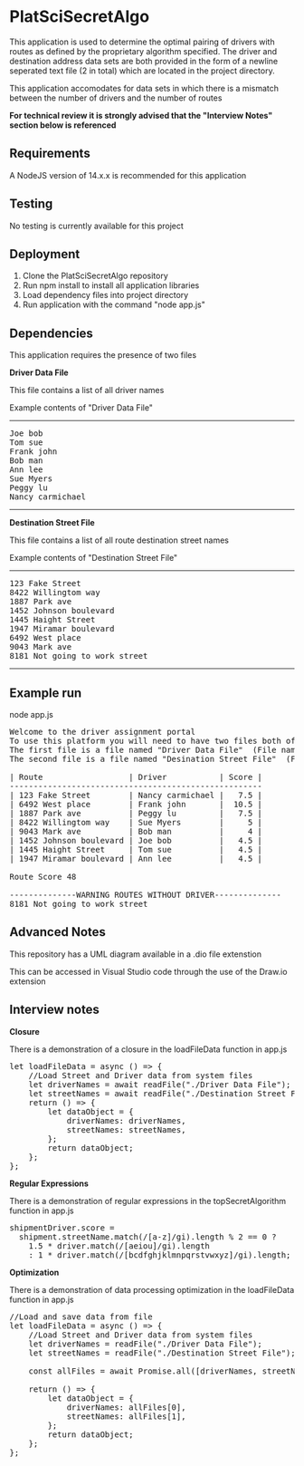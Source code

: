 # PlatSciSecretAlgo

This application is used to determine the optimal pairing of drivers with routes as defined by the proprietary algorithm specified. The driver and destination address data sets are both provided in the form of a newline seperated text file (2 in total) which are located in the project directory.

This application accomodates for data sets in which there is a mismatch between the number of drivers and the number of routes

**For technical review it is strongly advised that the "Interview Notes" section below is referenced**

## Requirements

A NodeJS version of 14.x.x is recommended for this application

## Testing

No testing is currently available for this project

## Deployment
1) Clone the PlatSciSecretAlgo repository
2) Run npm install to install all application libraries
3) Load dependency files into project directory
4) Run application with the command "node app.js"

## Dependencies
This application requires the presence of two files


**Driver Data File**

This file contains a list of all driver names

Example contents of "Driver Data File"

-----------------------------------------

<pre>
Joe bob
Tom sue
Frank john
Bob man
Ann lee
Sue Myers
Peggy lu
Nancy carmichael
</pre>
-----------------------------------------

**Destination Street File**

This file contains a list of all route destination street names

Example contents of "Destination Street File"

-----------------------------------------
<pre>
123 Fake Street
8422 Willingtom way
1887 Park ave
1452 Johnson boulevard
1445 Haight Street
1947 Miramar boulevard
6492 West place
9043 Mark ave
8181 Not going to work street
</pre>
-----------------------------------------

## Example run

node app.js

<pre>
Welcome to the driver assignment portal
To use this platform you will need to have two files both of which will need to be in the same folder as this application
The first file is a file named "Driver Data File"  (File name is case sensitive) that will need to contain the drivers names
The second file is a file named "Desination Street File"  (File name is case sensitive) that will need to contain the street address of the shipment destinations

| Route                  | Driver           | Score |
-----------------------------------------------------
| 123 Fake Street        | Nancy carmichael |   7.5 |
| 6492 West place        | Frank john       |  10.5 |
| 1887 Park ave          | Peggy lu         |   7.5 |
| 8422 Willingtom way    | Sue Myers        |     5 |
| 9043 Mark ave          | Bob man          |     4 |
| 1452 Johnson boulevard | Joe bob          |   4.5 |
| 1445 Haight Street     | Tom sue          |   4.5 |
| 1947 Miramar boulevard | Ann lee          |   4.5 |

Route Score 48

--------------WARNING ROUTES WITHOUT DRIVER--------------
8181 Not going to work street
</pre>
## Advanced Notes

This repository has a UML diagram available in a .dio file extenstion

This can be accessed in Visual Studio code through the use of the Draw.io extension

## Interview notes
**Closure**

There is a demonstration of a closure in the loadFileData function in app.js

<pre>
let loadFileData = async () => {
    //Load Street and Driver data from system files
    let driverNames = await readFile("./Driver Data File");
    let streetNames = await readFile("./Destination Street File");
    return () => {
        let dataObject = {
            driverNames: driverNames,
            streetNames: streetNames,
        };
        return dataObject;
    };
};
</pre>

**Regular Expressions**

There is a demonstration of regular expressions in the topSecretAlgorithm function in app.js

<pre>
shipmentDriver.score = 
  shipment.streetName.match(/[a-z]/gi).length % 2 == 0 ? 
    1.5 * driver.match(/[aeiou]/gi).length
    : 1 * driver.match(/[bcdfghjklmnpqrstvwxyz]/gi).length;
</pre>

**Optimization**

There is a demonstration of data processing optimization in the loadFileData function in app.js
<pre>
//Load and save data from file
let loadFileData = async () => {
    //Load Street and Driver data from system files
    let driverNames = readFile("./Driver Data File");
    let streetNames = readFile("./Destination Street File");

    const allFiles = await Promise.all([driverNames, streetNames]);

    return () => {
        let dataObject = {
            driverNames: allFiles[0],
            streetNames: allFiles[1],
        };
        return dataObject;
    };
};
</pre>
